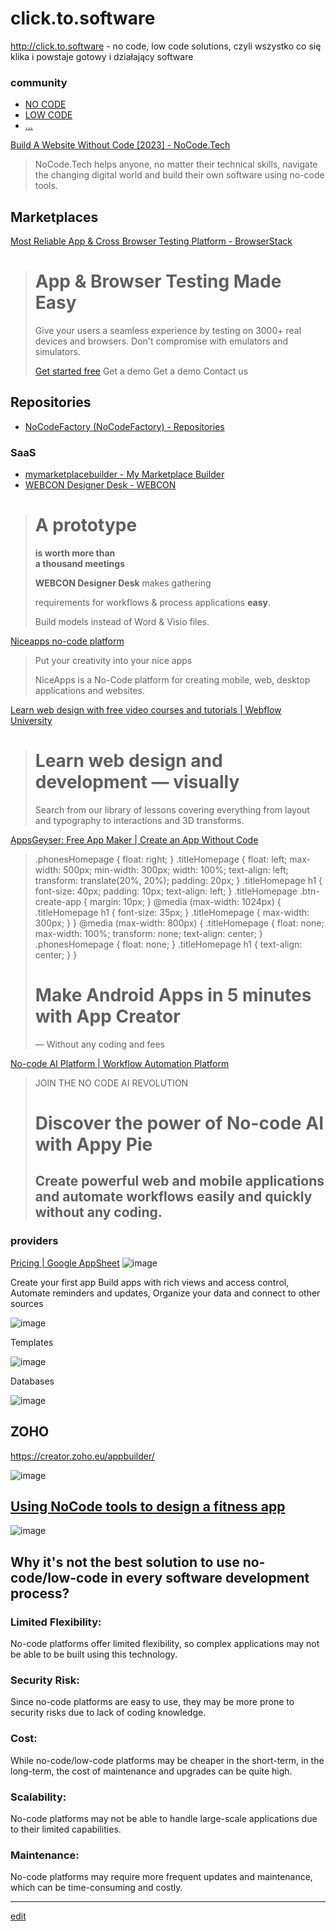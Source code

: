# click.to.software

http://click.to.software - no code, low code solutions,  czyli wszystko co się klika i powstaje gotowy i działający software 


### community

+ [NO CODE]()
+ [LOW CODE]()
+ [...]()



[Build A Website Without Code [2023] - NoCode.Tech](https://www.nocode.tech/uses-cases/website)
> NoCode.Tech helps anyone, no matter their technical skills, navigate the changing digital world and build their own software using no-code tools.



## Marketplaces

[Most Reliable App & Cross Browser Testing Platform - BrowserStack](https://www.browserstack.com/)

> # App & Browser Testing Made Easy
> 
> Give your users a seamless experience by testing on 3000+ real devices and browsers. Don't compromise with emulators and simulators.
> 
> [Get started free](https://www.browserstack.com/users/sign_up) Get a demo Get a demo Contact us




## Repositories

+ [NoCodeFactory (NoCodeFactory) - Repositories](https://github.com/NoCodeFactory?tab=repositories)



### SaaS

+ [mymarketplacebuilder - My Marketplace Builder](https://mymarketplacebuilder.com/new-pricing/)
+ [WEBCON Designer Desk - WEBCON](https://webcon.com/designerdesk/)

> # **A prototype**  
> **is worth more than  
> a thousand meetings**
> 
> **WEBCON Designer Desk** makes gathering
> 
> requirements for workflows & process applications **easy**.
> 
> Build models instead of Word & Visio files.

[Niceapps no-code platform](https://niceapps.io/)

> Put your creativity into your nice apps
> 
> NiceApps is a No-Code platform for creating mobile, web, desktop applications and websites.

[Learn web design with free video courses and tutorials | Webflow University](https://university.webflow.com/)

> # Learn web design and development — visually
> 
> Search from our library of lessons covering everything from layout and typography to interactions and 3D transforms.
> 


[AppsGeyser: Free App Maker | Create an App Without Code](https://appsgeyser.com/)

> .phonesHomepage { float: right; } .titleHomepage { float: left; max-width: 500px; min-width: 300px; width: 100%; text-align: left; transform: translate(20%, 20%); padding: 20px; } .titleHomepage h1 { font-size: 40px; padding: 10px; text-align: left; } .titleHomepage .btn-create-app { margin: 10px; } @media (max-width: 1024px) { .titleHomepage h1 { font-size: 35px; } .titleHomepage { max-width: 300px; } } @media (max-width: 800px) { .titleHomepage { float: none; max-width: 100%; transform: none; text-align: center; } .phonesHomepage { float: none; } .titleHomepage h1 { text-align: center; } }
> 
> # Make Android Apps in 5 minutes with **App Creator**
> 
> — Without any coding and fees



[No-code AI Platform | Workflow Automation Platform](https://www.appypie.com/)

> JOIN THE NO CODE AI REVOLUTION
> 
> # Discover the power of No-code AI with Appy Pie
> 
> ## Create powerful web and mobile applications and automate workflows easily and quickly without any coding.








### providers

[Pricing | Google AppSheet](https://about.appsheet.com/pricing/)
![image](https://user-images.githubusercontent.com/5669657/208435526-72e5ee15-9621-4ac2-b897-ff256af8bae0.png)

Create your first app
Build apps with rich views and access control, Automate reminders and updates, Organize your data and connect to other sources

![image](https://user-images.githubusercontent.com/5669657/208435608-4fd7d590-2b36-4b22-a714-6355251bd03c.png)

Templates

![image](https://user-images.githubusercontent.com/5669657/208435701-4db0212c-d167-4b3c-94a1-d9b1f1fe4dcb.png)

Databases

![image](https://user-images.githubusercontent.com/5669657/208435790-32273696-edff-4b12-b499-888f0960ec52.png)


## ZOHO

https://creator.zoho.eu/appbuilder/

![image](https://user-images.githubusercontent.com/5669657/208443662-6d9f6ea9-1bc8-4859-861c-72d75cfceeec.png)


## [Using NoCode tools to design a fitness app](https://www.ballketing.com/post/nocode-tools-fitness-app)

![image](https://user-images.githubusercontent.com/5669657/213708054-e84dbfd0-c95c-4212-ad2f-b31cb208e95f.png)



## Why it's not the best solution to use no-code/low-code in every software development process?


### Limited Flexibility:

No-code platforms offer limited flexibility, so complex applications may not be able to be built using this technology.  


### Security Risk: 

Since no-code platforms are easy to use, they may be more prone to security risks due to lack of coding knowledge.  


### Cost: 

While no-code/low-code platforms may be cheaper in the short-term, in the long-term, the cost of maintenance and upgrades can be quite high.  


### Scalability: 

No-code platforms may not be able to handle large-scale applications due to their limited capabilities.  


### Maintenance: 

No-code platforms may require more frequent updates and maintenance, which can be time-consuming and costly.





---

[edit](https://github.com/text-to-software/click.to.software/edit/main/README.md)
